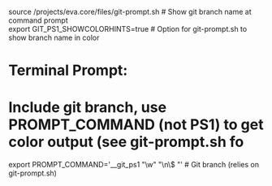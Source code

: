 source /projects/eva.core/files/git-prompt.sh # Show git branch name at command prompt      
export GIT_PS1_SHOWCOLORHINTS=true # Option for git-prompt.sh to show branch name in color  

# Terminal Prompt:
# Include git branch, use PROMPT_COMMAND (not PS1) to get color output (see git-prompt.sh fo
export PROMPT_COMMAND='__git_ps1 "\w" "\n\\\$ "' # Git branch (relies on git-prompt.sh)     

